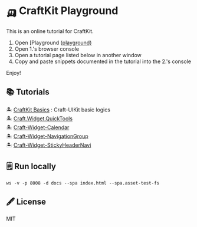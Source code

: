 
# 🛺 CraftKit Playground

This is an online tutorial for CraftKit.

1. Open [Playground ([playground)](https://craftkit.dev/craftkit-playground/](https://craftkit.github.io/craftkit-playground/))  
2. Open 1.'s browser console  
3. Open a tutorial page listed below in another window  
4. Copy and paste snippets documented in the tutorial into the 2.'s console  

Enjoy!


## 📚 Tutorials

🏝 [CraftKit Basics](./craft-uikit.md) : Craft-UIKit basic logics  
🏝 [Craft.Widget.QuickTools](./craft-widget-quicktools.md)  
🏝 [Craft-Widget-Calendar](./craft-widget-calendar.md)  
🏝 [Craft-Widget-NavigationGroup](./craft-widget-navigationgroup.md)  
🏝 [Craft-Widget-StickyHeaderNavi](./craft-widget-stickyheadernavi.md)  


## 🗒 Run locally

``` 
ws -v -p 8008 -d docs --spa index.html --spa.asset-test-fs
``` 


## 🖋 License

MIT

